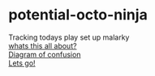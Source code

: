 potential-octo-ninja
====================

Tracking todays play set up malarky  
[whats this all about?](https://github.com/kae76/potential-octo-ninja/blob/master/Purpose%20of%20this%20repo%20%26%20research%20links.md)  
[Diagram of confusion](https://github.com/kae76/potential-octo-ninja/blob/master/Diagram%20of%20confusion.md)  
[Lets go!](https://github.com/kae76/potential-octo-ninja/blob/master/lets%20go.md)